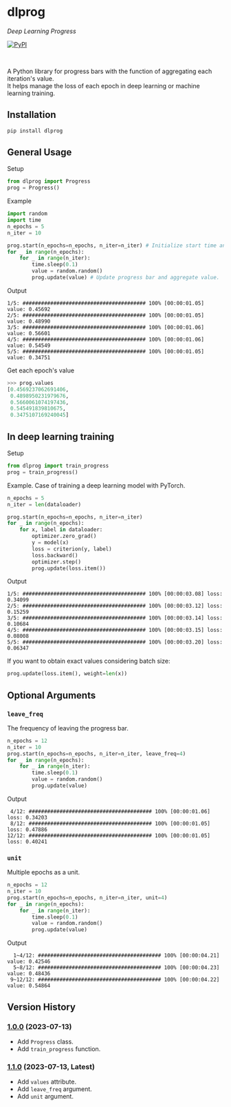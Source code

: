# dlprog

*Deep Learning Progress*

[![PyPI](https://img.shields.io/pypi/v/dlprog)](https://pypi.org/project/dlprog/1.0.0/)

<br>

A Python library for progress bars with the function of aggregating each iteration's value.  
It helps manage the loss of each epoch in deep learning or machine learning training.

## Installation

```bash
pip install dlprog
```

## General Usage

Setup

```python
from dlprog import Progress
prog = Progress()
```

Example

```python
import random
import time
n_epochs = 5
n_iter = 10

prog.start(n_epochs=n_epochs, n_iter=n_iter) # Initialize start time and epoch.
for _ in range(n_epochs):
    for _ in range(n_iter):
        time.sleep(0.1)
        value = random.random()
        prog.update(value) # Update progress bar and aggregate value.
```

Output

```
1/5: ######################################## 100% [00:00:01.05] value: 0.45692 
2/5: ######################################## 100% [00:00:01.05] value: 0.48990 
3/5: ######################################## 100% [00:00:01.06] value: 0.56601 
4/5: ######################################## 100% [00:00:01.06] value: 0.54549 
5/5: ######################################## 100% [00:00:01.05] value: 0.34751 
```

Get each epoch's value

```python
>>> prog.values
[0.4569237062691406,
 0.4898950231979676,
 0.5660061074197436,
 0.545491839810675,
 0.3475107169240045]
```

## In deep learning training

Setup

```python
from dlprog import train_progress
prog = train_progress()
```

Example. Case of training a deep learning model with PyTorch.

```python
n_epochs = 5
n_iter = len(dataloader)

prog.start(n_epochs=n_epochs, n_iter=n_iter)
for _ in range(n_epochs):
    for x, label in dataloader:
        optimizer.zero_grad()
        y = model(x)
        loss = criterion(y, label)
        loss.backward()
        optimizer.step()
        prog.update(loss.item())
```

Output

```
1/5: ######################################## 100% [00:00:03.08] loss: 0.34099 
2/5: ######################################## 100% [00:00:03.12] loss: 0.15259 
3/5: ######################################## 100% [00:00:03.14] loss: 0.10684 
4/5: ######################################## 100% [00:00:03.15] loss: 0.08008 
5/5: ######################################## 100% [00:00:03.20] loss: 0.06347 
```

If you want to obtain exact values considering batch size:

```python
prog.update(loss.item(), weight=len(x))
```

## Optional Arguments

### `leave_freq`

The frequency of leaving the progress bar.

```python
n_epochs = 12
n_iter = 10
prog.start(n_epochs=n_epochs, n_iter=n_iter, leave_freq=4)
for _ in range(n_epochs):
    for _ in range(n_iter):
        time.sleep(0.1)
        value = random.random()
        prog.update(value)
```

Output

```
 4/12: ######################################## 100% [00:00:01.06] loss: 0.34203 
 8/12: ######################################## 100% [00:00:01.05] loss: 0.47886 
12/12: ######################################## 100% [00:00:01.05] loss: 0.40241 
```

### `unit`

Multiple epochs as a unit.

```python
n_epochs = 12
n_iter = 10
prog.start(n_epochs=n_epochs, n_iter=n_iter, unit=4)
for _ in range(n_epochs):
    for _ in range(n_iter):
        time.sleep(0.1)
        value = random.random()
        prog.update(value)
```

Output

```
  1~4/12: ######################################## 100% [00:00:04.21] value: 0.42546 
  5~8/12: ######################################## 100% [00:00:04.23] value: 0.48436 
 9~12/12: ######################################## 100% [00:00:04.22] value: 0.54864 
```

## Version History

### [1.0.0](https://pypi.org/project/dlprog/1.0.0/) (2023-07-13)
- Add `Progress` class.
- Add `train_progress` function.

### [1.1.0](https://pypi.org/project/dlprog/1.1.0/) (2023-07-13, Latest)
- Add `values` attribute.
- Add `leave_freq` argument.
- Add `unit` argument.
